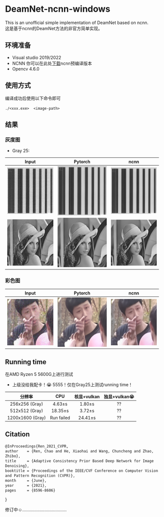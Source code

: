 # DeamNet-ncnn-windows
This is an unofficial simple implementation of DeamNet based on ncnn.  
这是基于ncnn的DeamNet方法的非官方简单实现。

## 环境准备
* Visual studio 2019/2022  
* NCNN 你可以在此处[下载](https://github.com/Tencent/ncnn/releases)ncnn预编译版本  
* Opencv 4.6.0  


## 使用方式
编译成功后使用以下命令即可  

`./<xxx.exe>  <image-path>` 


## 结果

### 灰度图

* Gray 25:  

| Input | Pytorch | ncnn |
| --- | --- | --- |
|  <img src="https://github.com/Dream-gpc/DeamNet-ncnn-windows/blob/main/imtest/noiseimg1.png" width="300px">   | <img src="https://github.com/Dream-gpc/DeamNet-ncnn-windows/blob/main/results/denoiseimg1.png" width="300px"> | <img src="https://github.com/Dream-gpc/DeamNet-ncnn-windows/blob/main/results/denoiseimg1-ncnn.png" width="300px"> | 
|  <img src="https://github.com/Dream-gpc/DeamNet-ncnn-windows/blob/main/imtest/noiseimg2.png" width="300px"> | <img src="https://github.com/Dream-gpc/DeamNet-ncnn-windows/blob/main/results/denoiseimg2.png" width="300px"> |  <img src="https://github.com/Dream-gpc/DeamNet-ncnn-windows/blob/main/results/denoiseimg2-ncnn.png" width="300px"> | 


### 彩色图

| Input | Pytorch | ncnn |
| --- | --- | --- |
|  <img src="https://github.com/Dream-gpc/DeamNet-ncnn-windows/blob/main/imtest/cnoiseimg1.jpg" width="300px">   | <img src="https://github.com/Dream-gpc/DeamNet-ncnn-windows/blob/main/results/cdenoiseimg1.jpg" width="300px"> | <img src="https://github.com/Dream-gpc/DeamNet-ncnn-windows/blob/main/results/cdenoiseimg1-ncnn.png" width="300px"> | 


## Running time

在AMD Ryzen 5 5600G上进行测试  

* 上级没给我配卡！:sob: 5555！仅在Gray25上测试running time！

| 分辨率 | CPU | 核显+vulkan | 独显+vulkan:sob:|
| :---: | :---: | :---: | :---: | 
| 256x256 (Gray) | 4.63±s | 1.80±s | ?? | 
| 512x512 (Gray)| 18.35±s |3.72±s | ?? | 
| 1200x1600 (Gray)| Run failed | 24.41±s | ?? | 

## Citation

> 
    @InProceedings{Ren_2021_CVPR,  
    author    = {Ren, Chao and He, Xiaohai and Wang, Chuncheng and Zhao, Zhibo}, 
    title     = {Adaptive Consistency Prior Based Deep Network for Image Denoising},  
    booktitle = {Proceedings of the IEEE/CVF Conference on Computer Vision and Pattern Recognition (CVPR)},  
    month     = {June},  
    year      = {2021},  
    pages     = {8596-8606}  
}
  



修订中:relaxed:………………………………
